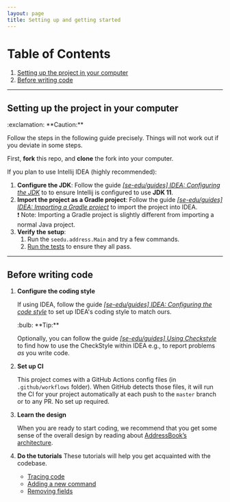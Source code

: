 ```yaml
---
layout: page
title: Setting up and getting started
---
```


# Table of Contents
1. [Setting up the project in your computer](#setting-up-the-project-in-your-computer)
2. [Before writing code](#before-writing-code)


--------------------------------------------------------------------------------------------------------------------

## Setting up the project in your computer

<div markdown="span" class="alert alert-warning">:exclamation: **Caution:**

Follow the steps in the following guide precisely. Things will not work out if you deviate in some steps.
</div>

First, **fork** this repo, and **clone** the fork into your computer.

If you plan to use Intellij IDEA (highly recommended):
1. **Configure the JDK**: Follow the guide [_[se-edu/guides] IDEA: Configuring the JDK_](https://se-education.org/guides/tutorials/intellijJdk.html) to to ensure Intellij is configured to use **JDK 11**.
1. **Import the project as a Gradle project**: Follow the guide [_[se-edu/guides] IDEA: Importing a Gradle project_](https://se-education.org/guides/tutorials/intellijImportGradleProject.html) to import the project into IDEA.<br>
  :exclamation: Note: Importing a Gradle project is slightly different from importing a normal Java project.
1. **Verify the setup**:
   1. Run the `seedu.address.Main` and try a few commands.
   1. [Run the tests](Testing.md) to ensure they all pass.

--------------------------------------------------------------------------------------------------------------------

## Before writing code

1. **Configure the coding style**

   If using IDEA, follow the guide [_[se-edu/guides] IDEA: Configuring the code style_](https://se-education.org/guides/tutorials/intellijCodeStyle.html) to set up IDEA's coding style to match ours.

   <div markdown="span" class="alert alert-primary">:bulb: **Tip:**

   Optionally, you can follow the guide [_[se-edu/guides] Using Checkstyle_](https://se-education.org/guides/tutorials/checkstyle.html) to find how to use the CheckStyle within IDEA e.g., to report problems _as_ you write code.
   </div>

1. **Set up CI**

   This project comes with a GitHub Actions config files (in `.github/workflows` folder). When GitHub detects those files, it will run the CI for your project automatically at each push to the `master` branch or to any PR. No set up required.

1. **Learn the design**

   When you are ready to start coding, we recommend that you get some sense of the overall design by reading about [AddressBook’s architecture](DeveloperGuide.md#architecture).

1. **Do the tutorials**
   These tutorials will help you get acquainted with the codebase.

   * [Tracing code](tutorials/TracingCode.md)
   * [Adding a new command](tutorials/AddRemark.md)
   * [Removing fields](tutorials/RemovingFields.md)
